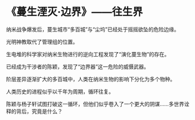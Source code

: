 # 《蔓生湮灭·边界》——往生界

纳米战争爆发后，蔓生城市“多百城”与“尘坞”已经处于摇摇欲坠的危险边缘。

光明神教取代了管理组的位置。

生电堆的科学家对纳米生物进行的逆向工程发现了“演化蔓生物”的存在。

已经成为干涉者的陈颖，发现了“边界器”这一危险的威慑武器。

阶层差异逐渐扩大的多百城中，人类在纳米生物的影响下分化为多个物种。

人类历史的进程似乎以千年为周期，循环往复。

陈颖与杨子轩试图打破这一循环，但他们似乎卷入了一个更大的阴谋……多世界诠释的背后，究竟是什么？


